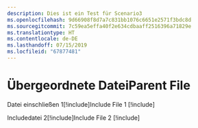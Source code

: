 ```yaml
---
description: Dies ist ein Test für Scenario3
ms.openlocfilehash: 9d66908f8d7a7c831bb1076c6651e2571f3bdc8d
ms.sourcegitcommit: 7c59ea5effa40f2e634cdbaaff2516396a71829e
ms.translationtype: HT
ms.contentlocale: de-DE
ms.lasthandoff: 07/15/2019
ms.locfileid: "67877481"
---
```

# <a name="parent-file"></a><span data-ttu-id="ba370-102">Übergeordnete Datei</span><span class="sxs-lookup"><span data-stu-id="ba370-102">Parent File</span></span>

<span data-ttu-id="ba370-103">Datei einschließen 1[!include[](./includes/Scenario3_includeFile1.md)]</span><span class="sxs-lookup"><span data-stu-id="ba370-103">Include File 1 [!include[](./includes/Scenario3_includeFile1.md)]</span></span>

<span data-ttu-id="ba370-104">Includedatei 2[!include[](./includes/Scenario3_includeFile2.md)]</span><span class="sxs-lookup"><span data-stu-id="ba370-104">Include File 2 [!include[](./includes/Scenario3_includeFile2.md)]</span></span>
